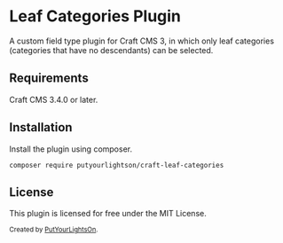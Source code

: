 # Leaf Categories Plugin

A custom field type plugin for Craft CMS 3, in which only leaf categories (categories that have no descendants) can be selected.

## Requirements

Craft CMS 3.4.0 or later.

## Installation

Install the plugin using composer.

```
composer require putyourlightson/craft-leaf-categories
```

## License

This plugin is licensed for free under the MIT License.

<small>Created by [PutYourLightsOn](https://putyourlightson.com/).</small>

